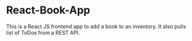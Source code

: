 # React-Book-App
This is a React JS frontend app to add a book to an inventory. It also pulls list of ToDos from a REST API.
